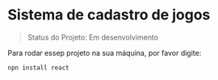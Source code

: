 <h1>Sistema de cadastro de jogos</h1>

> Status do Projeto: Em desenvolvimento

Para rodar essep projeto na sua máquina, por favor digite:

```
npn install react
```
